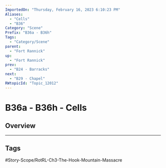 ```yaml
---
ImportedOn: "Thursday, February 16, 2023 6:10:23 PM"
Aliases:
  - "Cells"
  - "B36"
Category: "Scene"
Prefix: "B36a - B36h"
Tags:
  - "Category/Scene"
parent:
  - "Fort Rannick"
up:
  - "Fort Rannick"
prev:
  - "B24 - Barracks"
next:
  - "B29 - Chapel"
RWtopicId: "Topic_12012"
---
```

# B36a - B36h - Cells
## Overview

---
## Tags
#Story-Scope/RotRL-Ch3-The-Hook-Mountain-Massacre

